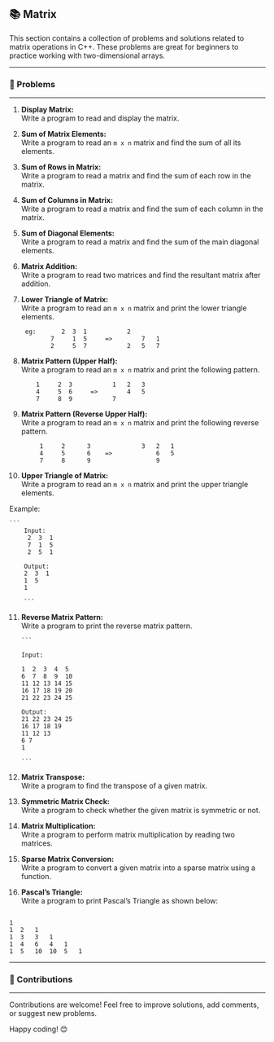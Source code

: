 ## 📚 Matrix

This section contains a collection of problems and solutions related to matrix operations in C++. These problems are great for beginners to practice working with two-dimensional arrays.

---

### 🚀 Problems
---

1. **Display Matrix:**  
   Write a program to read and display the matrix.

2. **Sum of Matrix Elements:**  
   Write a program to read an `m x n` matrix and find the sum of all its elements.

3. **Sum of Rows in Matrix:**  
   Write a program to read a matrix and find the sum of each row in the matrix.

4. **Sum of Columns in Matrix:**  
   Write a program to read a matrix and find the sum of each column in the matrix.

5. **Sum of Diagonal Elements:**  
   Write a program to read a matrix and find the sum of the main diagonal elements.

6. **Matrix Addition:**  
   Write a program to read two matrices and find the resultant matrix after addition.

7. **Lower Triangle of Matrix:**  
   Write a program to read an `m x n` matrix and print the lower triangle elements.  

  		eg:       2	 3	1			2
			   7	 1	5     =>   		7	1
		   	   2	 5	7			2	5	7



8. **Matrix Pattern (Upper Half):**  
   Write a program to read an `m x n` matrix and print the following pattern.  
	

		   1	 2	3			1	2	3
		   4	 5	6     =>		4	5
		   7 	 8	9			7



9. **Matrix Pattern (Reverse Upper Half):**  
   Write a program to read an `m x n` matrix and print the following reverse pattern.  

		    1     2      3  			3	2	1
		    4     5      6    =>			6	5
		    7     8      9					9



10. **Upper Triangle of Matrix:**  
 Write a program to read an `m x n` matrix and print the upper triangle elements.  

 Example:
 
	```
  		Input:  
		 2  3  1  
		 7  1  5  
 		 2  5  1  

 		Output:  
 		2  3  1  
 		1  5  
 		1

 		```

11. **Reverse Matrix Pattern:**  
 Write a program to print the reverse matrix pattern.  

 		```

 		Input:

 		1  2  3  4  5  
		6  7  8  9  10  
 		11 12 13 14 15  
 		16 17 18 19 20  
 		21 22 23 24 25  

		Output:  
 		21 22 23 24 25  
 		16 17 18 19  
 		11 12 13  
 		6 7  
 		1

 		```

13. **Matrix Transpose:**  
 Write a program to find the transpose of a given matrix.

14. **Symmetric Matrix Check:**  
 Write a program to check whether the given matrix is symmetric or not.

15. **Matrix Multiplication:**  
 Write a program to perform matrix multiplication by reading two matrices.

16. **Sparse Matrix Conversion:**  
 Write a program to convert a given matrix into a sparse matrix using a function.

17. **Pascal’s Triangle:**  
 Write a program to print Pascal’s Triangle as shown below:

 ```

 1  
 1	2	1  
 1	3	3	1  
 1	4	6	4	1  
 1	5	10	10	5	1

 ```


---

### 🤝 Contributions

---

Contributions are welcome! Feel free to improve solutions, add comments, or suggest new problems.

Happy coding! 😊
